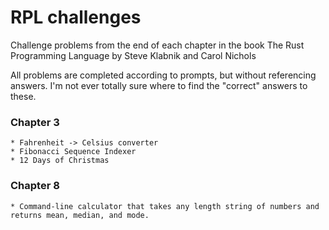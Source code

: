 # RPL challenges

Challenge problems from the end of each chapter in the book The Rust Programming Language by Steve Klabnik and Carol Nichols

All problems are completed according to prompts, but without referencing answers. I'm not ever totally sure where to find the "correct" answers to these.

### Chapter 3

    * Fahrenheit -> Celsius converter
    * Fibonacci Sequence Indexer
    * 12 Days of Christmas 

### Chapter 8

    * Command-line calculator that takes any length string of numbers and returns mean, median, and mode.

